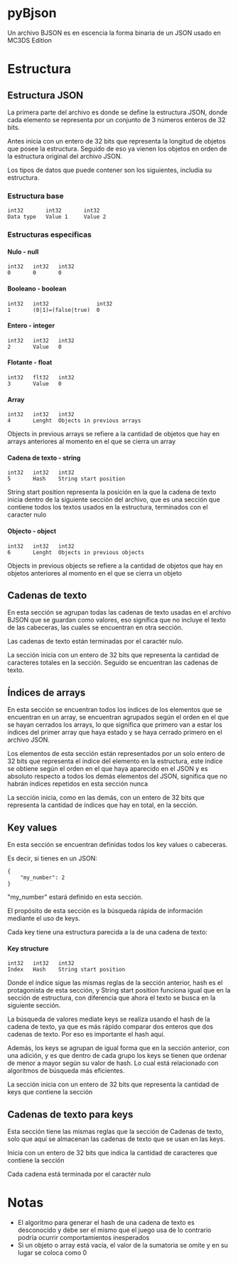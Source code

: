 # pyBjson
Un archivo BJSON es en escencia la forma binaria de un JSON usado en MC3DS Edition

# Estructura
## Estructura JSON
La primera parte del archivo es donde se define la estructura JSON, donde cada elemento se representa por un conjunto de 3 números enteros de 32 bits.

Antes inicia con un entero de 32 bits que representa la longitud de objetos que posee la estructura. Seguido de eso ya vienen los objetos en orden de la estructura original del archivo JSON.

Los tipos de datos que puede contener son los siguientes, includia su estructura.

### Estructura base
```
int32       int32       int32
Data type   Value 1     Value 2
```
### Estructuras especificas
#### Nulo - null
```
int32   int32   int32
0       0       0
```
#### Booleano - boolean
```
int32   int32               int32
1       (0|1)=(false|true)  0
```
#### Entero - integer
```
int32   int32   int32
2       Value   0
```
#### Flotante - float
```
int32   flt32   int32
3       Value   0
```
#### Array
```
int32   int32   int32
4       Lenght  Objects in previous arrays
```
Objects in previous arrays se refiere a la cantidad de objetos que hay en arrays anteriores al momento en el que se cierra un array
#### Cadena de texto - string
```
int32   int32   int32
5       Hash    String start position
```
String start position representa la posición en la que la cadena de texto inicia dentro de la siguiente sección del archivo, que es una sección que contiene todos los textos usados en la estructura, terminados con el caracter nulo
#### Objecto - object
```
int32   int32   int32
6       Lenght  Objects in previous objects
```
Objects in previous objects se refiere a la cantidad de objetos que hay en objetos anteriores al momento en el que se cierra un objeto
## Cadenas de texto
En esta sección se agrupan todas las cadenas de texto usadas en el archivo BJSON que se guardan como valores, eso significa que no incluye el texto de las cabeceras, las cuales se encuentran en otra sección.

Las cadenas de texto están terminadas por el caractér nulo.

La sección inicia con un entero de 32 bits que representa la cantidad de caracteres totales en la sección. Seguido se encuentran las cadenas de texto.
## Índices de arrays
En esta sección se encuentran todos los índices de los elementos que se encuentran en un array, se encuentran agrupados según el orden en el que se hayan cerrados los arrays, lo que significa que primero van a estar los índices del primer array que haya estado y se haya cerrado primero en el archivo JSON.

Los elementos de esta sección están representados por un solo entero de 32 bits que representa el índice del elemento en la estructura, este índice se obtiene según el orden en el que haya aparecido en el JSON y es absoluto respecto a todos los demás elementos del JSON, significa que no habrán índices repetidos en esta sección nunca

La sección inicia, como en las demás, con un entero de 32 bits que representa la cantidad de índices que hay en total, en la sección.
## Key values
En esta sección se encuentran definidas todos los key values o cabeceras.

Es decir, si tienes en un JSON:
```
{
    "my_number": 2
}
```
"my_number" estará definido en esta sección.

El propósito de esta sección es la búsqueda rápida de información mediante el uso de keys.

Cada key tiene una estructura parecida a la de una cadena de texto:
#### Key structure
```
int32   int32   int32
Index   Hash    String start position
```
Donde el índice sigue las mismas reglas de la sección anterior, hash es el protagonista de esta sección, y String start position funciona igual que en la sección de estructura, con diferencia que ahora el texto se busca en la siguiente sección.

La búsqueda de valores mediate keys se realiza usando el hash de la cadena de texto, ya que es más rápido comparar dos enteros que dos cadenas de texto. Por eso es importante el hash aquí.

Además, los keys se agrupan de igual forma que en la sección anterior, con una adición, y es que dentro de cada grupo los keys se tienen que ordenar de menor a mayor según su valor de hash. Lo cual está relacionado con algoritmos de búsqueda más eficientes.

La sección inicia con un entero de 32 bits que representa la cantidad de keys que contiene la sección
## Cadenas de texto para keys
Esta sección tiene las mismas reglas que la sección de Cadenas de texto, solo que aquí se almacenan las cadenas de texto que se usan en las keys.

Inicia con un entero de 32 bits que indica la cantidad de caracteres que contiene la sección

Cada cadena está terminada por el caractér nulo

# Notas
- El algoritmo para generar el hash de una cadena de texto es desconocido y debe ser el mismo que el juego usa de lo contrario podría ocurrir comportamientos inesperados
- Si un objeto o array está vacía, el valor de la sumatoria se omite y en su lugar se coloca como 0
